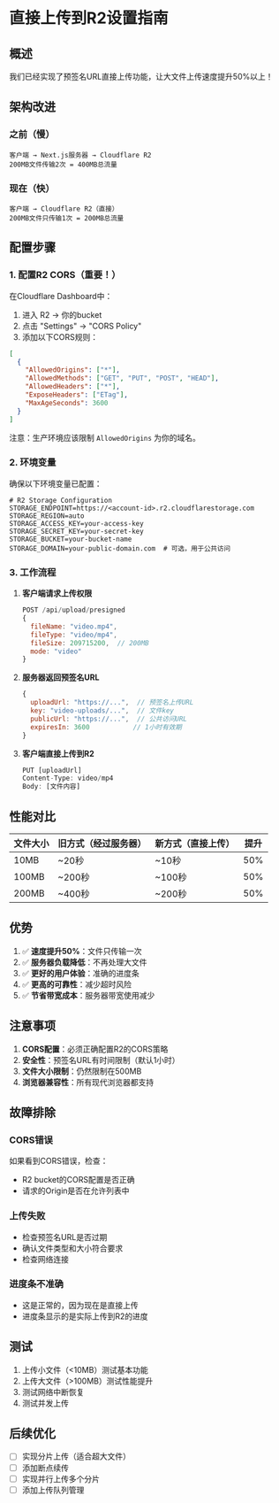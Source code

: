 # 直接上传到R2设置指南

## 概述
我们已经实现了预签名URL直接上传功能，让大文件上传速度提升50%以上！

## 架构改进

### 之前（慢）
```
客户端 → Next.js服务器 → Cloudflare R2
200MB文件传输2次 = 400MB总流量
```

### 现在（快）
```
客户端 → Cloudflare R2（直接）
200MB文件只传输1次 = 200MB总流量
```

## 配置步骤

### 1. 配置R2 CORS（重要！）

在Cloudflare Dashboard中：

1. 进入 R2 → 你的bucket
2. 点击 "Settings" → "CORS Policy"
3. 添加以下CORS规则：

```json
[
  {
    "AllowedOrigins": ["*"],
    "AllowedMethods": ["GET", "PUT", "POST", "HEAD"],
    "AllowedHeaders": ["*"],
    "ExposeHeaders": ["ETag"],
    "MaxAgeSeconds": 3600
  }
]
```

注意：生产环境应该限制 `AllowedOrigins` 为你的域名。

### 2. 环境变量

确保以下环境变量已配置：

```env
# R2 Storage Configuration
STORAGE_ENDPOINT=https://<account-id>.r2.cloudflarestorage.com
STORAGE_REGION=auto
STORAGE_ACCESS_KEY=your-access-key
STORAGE_SECRET_KEY=your-secret-key
STORAGE_BUCKET=your-bucket-name
STORAGE_DOMAIN=your-public-domain.com  # 可选，用于公共访问
```

### 3. 工作流程

1. **客户端请求上传权限**
   ```javascript
   POST /api/upload/presigned
   {
     fileName: "video.mp4",
     fileType: "video/mp4",
     fileSize: 209715200,  // 200MB
     mode: "video"
   }
   ```

2. **服务器返回预签名URL**
   ```javascript
   {
     uploadUrl: "https://...",  // 预签名上传URL
     key: "video-uploads/...",  // 文件key
     publicUrl: "https://...",  // 公共访问URL
     expiresIn: 3600           // 1小时有效期
   }
   ```

3. **客户端直接上传到R2**
   ```javascript
   PUT [uploadUrl]
   Content-Type: video/mp4
   Body: [文件内容]
   ```

## 性能对比

| 文件大小 | 旧方式（经过服务器） | 新方式（直接上传） | 提升 |
|---------|-------------------|------------------|------|
| 10MB    | ~20秒             | ~10秒            | 50%  |
| 100MB   | ~200秒            | ~100秒           | 50%  |
| 200MB   | ~400秒            | ~200秒           | 50%  |

## 优势

1. ✅ **速度提升50%**：文件只传输一次
2. ✅ **服务器负载降低**：不再处理大文件
3. ✅ **更好的用户体验**：准确的进度条
4. ✅ **更高的可靠性**：减少超时风险
5. ✅ **节省带宽成本**：服务器带宽使用减少

## 注意事项

1. **CORS配置**：必须正确配置R2的CORS策略
2. **安全性**：预签名URL有时间限制（默认1小时）
3. **文件大小限制**：仍然限制在500MB
4. **浏览器兼容性**：所有现代浏览器都支持

## 故障排除

### CORS错误
如果看到CORS错误，检查：
- R2 bucket的CORS配置是否正确
- 请求的Origin是否在允许列表中

### 上传失败
- 检查预签名URL是否过期
- 确认文件类型和大小符合要求
- 检查网络连接

### 进度条不准确
- 这是正常的，因为现在是直接上传
- 进度条显示的是实际上传到R2的进度

## 测试

1. 上传小文件（<10MB）测试基本功能
2. 上传大文件（>100MB）测试性能提升
3. 测试网络中断恢复
4. 测试并发上传

## 后续优化

- [ ] 实现分片上传（适合超大文件）
- [ ] 添加断点续传
- [ ] 实现并行上传多个分片
- [ ] 添加上传队列管理
